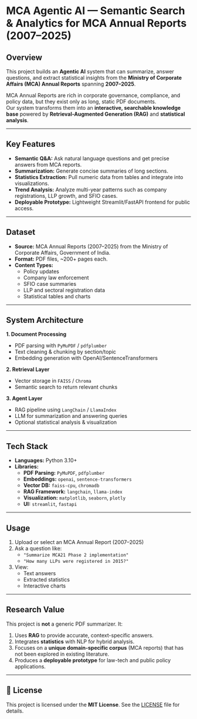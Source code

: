 # MCA Agentic AI — Semantic Search & Analytics for MCA Annual Reports (2007–2025)

## Overview
This project builds an **Agentic AI** system that can summarize, answer questions, and extract statistical insights from the **Ministry of Corporate Affairs (MCA) Annual Reports** spanning **2007–2025**.

MCA Annual Reports are rich in corporate governance, compliance, and policy data, but they exist only as long, static PDF documents.  
Our system transforms them into an **interactive, searchable knowledge base** powered by **Retrieval-Augmented Generation (RAG)** and **statistical analysis**.

---

## Key Features
- **Semantic Q&A:** Ask natural language questions and get precise answers from MCA reports.
- **Summarization:** Generate concise summaries of long sections.
- **Statistics Extraction:** Pull numeric data from tables and integrate into visualizations.
- **Trend Analysis:** Analyze multi-year patterns such as company registrations, LLP growth, and SFIO cases.
- **Deployable Prototype:** Lightweight Streamlit/FastAPI frontend for public access.

---

## Dataset
- **Source:** MCA Annual Reports (2007–2025) from the Ministry of Corporate Affairs, Government of India.
- **Format:** PDF files, ~200+ pages each.
- **Content Types:**
  - Policy updates
  - Company law enforcement
  - SFIO case summaries
  - LLP and sectoral registration data
  - Statistical tables and charts

---

## System Architecture
**1. Document Processing**
- PDF parsing with `PyMuPDF` / `pdfplumber`
- Text cleaning & chunking by section/topic
- Embedding generation with OpenAI/SentenceTransformers

**2. Retrieval Layer**
- Vector storage in `FAISS` / `Chroma`
- Semantic search to return relevant chunks

**3. Agent Layer**
- RAG pipeline using `LangChain` / `LlamaIndex`
- LLM for summarization and answering queries
- Optional statistical analysis & visualization

---

## Tech Stack
- **Languages:** Python 3.10+
- **Libraries:**
  - **PDF Parsing:** `PyMuPDF`, `pdfplumber`
  - **Embeddings:** `openai`, `sentence-transformers`
  - **Vector DB:** `faiss-cpu`, `chromadb`
  - **RAG Framework:** `langchain`, `llama-index`
  - **Visualization:** `matplotlib`, `seaborn`, `plotly`
  - **UI:** `streamlit`, `fastapi`

---

## Usage
1. Upload or select an MCA Annual Report (2007–2025)
2. Ask a question like:
   - `"Summarize MCA21 Phase 2 implementation"`
   - `"How many LLPs were registered in 2015?"`
3. View:
   - Text answers
   - Extracted statistics
   - Interactive charts

---

## Research Value
This project is **not** a generic PDF summarizer. It:
1. Uses **RAG** to provide accurate, context-specific answers.
2. Integrates **statistics** with NLP for hybrid analysis.
3. Focuses on a **unique domain-specific corpus** (MCA reports) that has not been explored in existing literature.
4. Produces a **deployable prototype** for law-tech and public policy applications.

---

## 📜 License
This project is licensed under the **MIT License**. See the [LICENSE](LICENSE) file for details.


